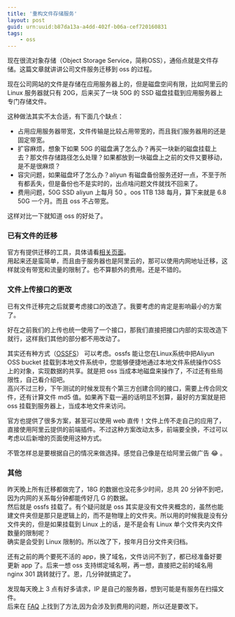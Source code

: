 ```yaml
---
title: '重构文件存储服务'
layout: post
guid: urn:uuid:b87da13a-a4dd-402f-b06a-cef720160831
tags:
    - oss
---
```


现在很流对象存储（Object Storage Service，简称OSS），通俗点就是文件存储。这篇文章就讲讲公司文件服务迁移到 oss 的过程。

现在公司网站的文件是存储在应用服务器上的，但是磁盘空间有限，比如阿里云的 Linux 服务器就只有 20G，后来买了一块 50G 的 SSD 磁盘挂载到应用服务器上专门存储文件。  

这种做法其实不太合适，有下面几个缺点：  

  * 占用应用服务器带宽，文件传输是比较占用带宽的，而且我们服务器用的还是固定带宽。
  * 扩容麻烦，想象下如果 50G 的磁盘满了怎么办？再买一块新的磁盘挂载上去？那文件存储路径怎么处理？如果都放到一块磁盘上之前的文件又要移动，是不是很麻烦？
  * 容灾问题，如果磁盘坏了怎么办？aliyun 有磁盘备份服务还好一点，不至于所有都丢失，但是备份也不是实时的，出点啥问题文件就找不回来了。
  * 费用问题，50G SSD aliyun 上每月 50 。oos 1TB 138 每月，算下来就是 6.8 50G 一个月。而且 oss 不占带宽。

这样对比一下就知道 oss 的好处了。

### 已有文件的迁移
官方有提供迁移的工具，具体请看[相关页面](https://help.aliyun.com/document_detail/32201.html?spm=5176.doc32196.6.540.DMk7AN)。  
用起来还是蛮简单，而且由于服务器也是阿里云的，那可以使用内网地址迁移，这样就没有带宽和流量的限制了。也不算额外的费用。还是不错的。

### 文件上传接口的更改
已有文件迁移完之后就要考虑接口的改造了。我要考虑的肯定是影响最小的方案了。

好在之前我们的上传也统一使用了一个接口，那我们直接把接口内部的实现改造下就行，这样我们其他的部分都不用改动了。  

其实还有种方式（[OSSFS](https://help.aliyun.com/document_detail/32196.html?spm=5176.doc32201.6.535.UHmB3L)） 可以考虑。ossfs 能让您在Linux系统中把Aliyun OSS bucket 挂载到本地文件系统中，您能够便捷地通过本地文件系统操作OSS 上的对象，实现数据的共享。就是把 oss 当成本地磁盘来操作了，不过还有些局限性，自己看介绍吧。  
高兴不过三秒，下午测试的时候发现有个第三方创建合同的接口，需要上传合同文件，还有计算文件 md5 值。如果再下载一遍的话明显不划算，最好的方案就是把 oss 挂载到服务器上，当成本地文件来访问。

官方也提供了很多方案，甚至可以使用 web 直传！文件上传不走自己的应用了，直接使用阿里云提供的前端插件。不过这种方案改动太多，前端要全换，不过可以考虑以后新增的页面使用这种方式。

不管怎样总是要根据自己的情况来做选择。感觉自己像是在给阿里云做广告 :joy: 。

### 其他
昨天晚上所有迁移都做完了，18G 的数据也没花多少时间，总共 20 分钟不到吧，因为内网的关系每分钟都能传好几 G 的数据。  
然后就是 ossfs 挂载了。有个疑问就是 oss 其实是没有文件夹概念的，虽然也能建文件夹但是那只是逻辑上的，而不是物理上的文件夹。所以用的时候我是没有分文件夹的，但是如果挂载到 Linux 上的话，是不是会有 Linux 单个文件夹内文件数量的限制呢？  
确实是会受到 Linux 限制的。所以改了下，按年月日分文件夹归档。

还有之前的两个要死不活的 app，换了域名，文件访问不到了，都已经准备好要更新 app 了。后来一想 oss 支持绑定域名啊，再一想，直接把之前的域名用 nginx 301 跳转就行了。恩，几分钟就搞定了。

发现每天晚上 3 点有好多请求，IP 是自己的服务器，想到可能是有服务在扫描文件。  
后来在 [FAQ](https://github.com/aliyun/ossfs/wiki/FAQ#16) 上找到了方法,因为会涉及到费用的问题，所以还是要改下。
